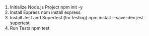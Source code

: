 1. Initialize Node.js Project
npm init -y
2. Install Express
npm install express
3. Install Jest and Supertest (for testing)
npm install --save-dev jest supertest
4. Run Tests
npm test
